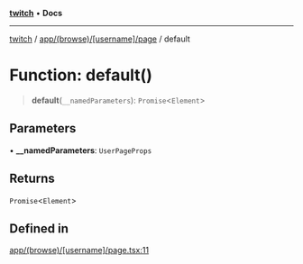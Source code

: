 [**twitch**](../../../../../README.md) • **Docs**

***

[twitch](../../../../../modules.md) / [app/(browse)/\[username\]/page](../README.md) / default

# Function: default()

> **default**(`__namedParameters`): `Promise`\<`Element`\>

## Parameters

• **\_\_namedParameters**: `UserPageProps`

## Returns

`Promise`\<`Element`\>

## Defined in

[app/(browse)/\[username\]/page.tsx:11](https://github.com/Mohaamedl/Twitch_clone/blob/9ae8fe0301b5527403a032a29bdae292528b52a8/app/(browse)/[username]/page.tsx#L11)

